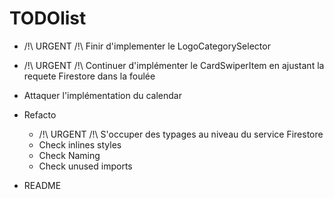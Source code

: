 # TODOlist

- /!\ URGENT /!\ Finir d'implementer le LogoCategorySelector 
- /!\ URGENT /!\ Continuer d'implémenter le CardSwiperItem en ajustant la requete Firestore dans la foulée
- Attaquer l'implémentation du calendar

- Refacto
    - /!\ URGENT /!\ S'occuper des typages au niveau du service Firestore 
    - Check inlines styles
    - Check Naming
    - Check unused imports

- README